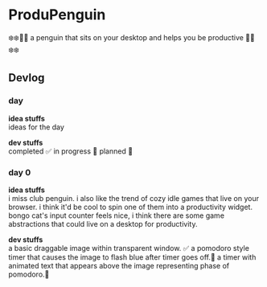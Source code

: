 # ProduPenguin
❄️❄️🐧🐧 a penguin that sits on your desktop and helps you be productive 🐧🐧❄️❄️

## Devlog
### day #

**idea stuffs** <br>
ideas for the day

**dev stuffs** <br>
completed ✅
in progress 🔨
planned 📘

### day 0 
**idea stuffs** <br>
i miss club penguin. 
i also like the trend of cozy idle games that live on your browser. 
i think it'd be cool to spin one of them into a productivity widget.
bongo cat's input counter feels nice, i think there are some game abstractions that could live on a desktop for productivity. 

**dev stuffs** <br>
a basic draggable image within transparent window. ✅
a pomodoro style timer that causes the image to flash blue after timer goes off.🔨
a timer with animated text that appears above the image representing phase of pomodoro.📘


